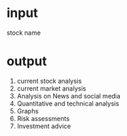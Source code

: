 # input
stock name

# output
1. current stock analysis
2. current market analysis
3. Analysis on News and social media
4. Quantitative and technical analysis
5. Graphs
6. Risk assessments
7. Investment advice